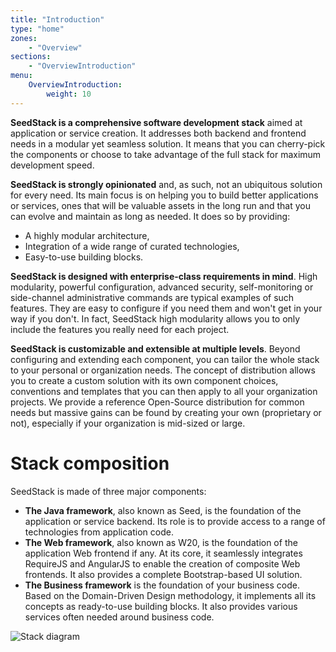 ```yaml
---
title: "Introduction"
type: "home"
zones:
    - "Overview"
sections:
    - "OverviewIntroduction"
menu:
    OverviewIntroduction:
        weight: 10
---
```


**SeedStack is a comprehensive software development stack** aimed at application or service creation. It addresses both 
backend and frontend needs in a modular yet seamless solution. It means that you can cherry-pick the components or 
choose to take advantage of the full stack for maximum development speed. 

**SeedStack is strongly opinionated** and, as such, not an ubiquitous solution for every need. Its main focus is on helping 
you to build better applications or services, ones that will be valuable assets in the long run and that you can evolve 
and maintain as long as needed. It does so by providing:
 
* A highly modular architecture, 
* Integration of a wide range of curated technologies,
* Easy-to-use building blocks.

**SeedStack is designed with enterprise-class requirements in mind**. High modularity, powerful configuration, advanced 
security, self-monitoring or side-channel administrative commands are typical examples of such features. They are easy
to configure if you need them and won't get in your way if you don't. In fact, SeedStack high modularity allows you to 
only include the features you really need for each project.

**SeedStack is customizable and extensible at multiple levels**. Beyond configuring and extending each component, you can
tailor the whole stack to your personal or organization needs. The concept of distribution allows you to create a custom
solution with its own component choices, conventions and templates that you can then apply to all your organization 
projects. We provide a reference Open-Source distribution for common needs but massive gains can be found by creating
your own (proprietary or not), especially if your organization is mid-sized or large.

# Stack composition

SeedStack is made of three major components:

* **The Java framework**, also known as Seed, is the foundation of the application or service backend. Its role is to 
provide access to a range of technologies from application code.
* **The Web framework**, also known as W20, is the foundation of the application Web frontend if any. At its core, it 
seamlessly integrates RequireJS and AngularJS to enable the creation of composite Web frontends. It also provides a
complete Bootstrap-based UI solution.
* **The Business framework** is the foundation of your business code. Based on the Domain-Driven Design
methodology, it implements all its concepts as ready-to-use building blocks. It also provides various services often
needed around business code.

![Stack diagram](/img/stack.svg)

